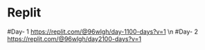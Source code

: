 # Replit
#Day- 1 https://replit.com/@96wlgh/day-1100-days?v=1 \n
#Day- 2 https://replit.com/@96wlgh/day2100-days?v=1
